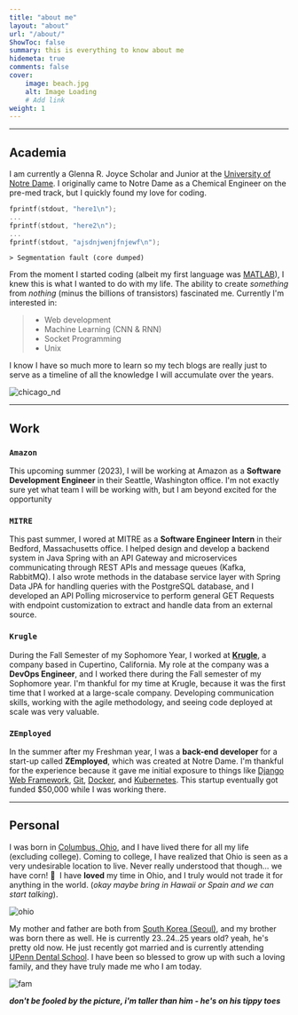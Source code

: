 ```yaml
---
title: "about me"
layout: "about"
url: "/about/"
ShowToc: false
summary: this is everything to know about me
hidemeta: true
comments: false
cover:
    image: beach.jpg
    alt: Image Loading
    # Add link
weight: 1
---
```


---

## Academia

I am currently a Glenna R. Joyce Scholar and Junior at the [University of Notre Dame](https://nd.edu). I originally came to Notre Dame as a Chemical Engineer on the pre-med track, but I quickly found my love for coding.

```C
fprintf(stdout, "here1\n");
...
fprintf(stdout, "here2\n");
...
fprintf(stdout, "ajsdnjwenjfnjewf\n");
```

`> Segmentation fault (core dumped)`

From the moment I started coding (albeit my first language was [MATLAB](https://www.quora.com/Why-is-MATLAB-so-bad)), I knew this is what I wanted to do with my life. The ability to create _something_ from _nothing_ (minus the billions of transistors) fascinated me.
Currently I'm interested in:

> - Web development
> - Machine Learning (CNN & RNN)
> - Socket Programming
> - Unix

I know I have so much more to learn so my tech blogs are really just to serve as a timeline of all the knowledge I will accumulate over the years.

![chicago_nd](/chicago_nd.png)

---

## Work

### `Amazon`

This upcoming summer (2023), I will be working at Amazon as a **Software Development Engineer** in their Seattle, Washington office. I'm not exactly sure yet what team I will be working with, but I am beyond excited for the opportunity

### `MITRE`

This past summer, I wored at MITRE as a **Software Engineer Intern** in their Bedford, Massachusetts office. I helped design and develop a backend system in Java Spring with an API Gateway and microservices communicating through REST APIs and message queues (Kafka, RabbitMQ). I also wrote methods in the database service layer with Spring Data JPA for handling queries with the PostgreSQL database, and I developed an API Polling microservice to perform general GET Requests with endpoint customization to extract and handle data from an external source.

### `Krugle`

During the Fall Semester of my Sophomore Year, I worked at **[Krugle](https://krugle.com/)**, a company based in Cupertino, California. My role at the company was a **DevOps Engineer**, and I worked there during the Fall semester of my Sophomore year. I'm thankful for my time at Krugle, because it was the first time that I worked at a large-scale company. Developing communication skills, working with the agile methodology, and seeing code deployed at scale was very valuable.

### `ZEmployed`

In the summer after my Freshman year, I was a **back-end developer** for a start-up called **ZEmployed**, which was created at Notre Dame. I'm thankful for the experience because it gave me initial exposure to things like [Django Web Framework](https://www.djangoproject.com/), [Git](https://git-scm.com/), [Docker](https://www.docker.com/), and [Kubernetes](https://kubernetes.io/). This startup eventually got funded $50,000 while I was working there.

---

## Personal

I was born in [Columbus, Ohio](https://en.wikipedia.org/wiki/Columbus,_Ohio), and I have lived there for all my life (excluding college). Coming to college, I have realized that Ohio is seen as a very undesirable location to live. Never really understood that though... we have corn! :corn:&nbsp;&nbsp;I have **loved** my time in Ohio, and I truly would not trade it for anything in the world. (_okay maybe bring in Hawaii or Spain and we can start talking_).

![ohio](/ohio.jpg)

My mother and father are both from [South Korea (Seoul)](https://en.wikipedia.org/wiki/Seoul), and my
brother was born there as well. He is currently 23..24..25 years old? yeah, he's pretty old now. He just recently got married and is currently attending [UPenn Dental School](https://www.dental.upenn.edu/). I have been so blessed to grow up with such a loving family, and they have truly made me who I am today.

![fam](/fam2.jpg)

_**don't be fooled by the picture, i'm taller than him - he's on his tippy toes**_

